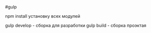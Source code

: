 #gulp

npm install установку всех модулей

gulp develop - сборка для разработки
gulp build - сборка проэктая